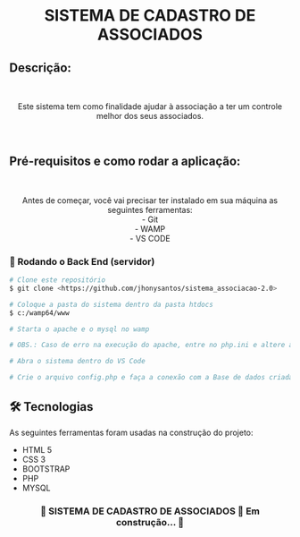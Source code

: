 
<br/><br/>
<h1 align="center">SISTEMA DE CADASTRO DE ASSOCIADOS</h1> 

## Descrição:
<br>
<p align="center">Este sistema tem como finalidade ajudar à associação a ter um controle melhor dos seus associados.</p>
<br>

## Pré-requisitos e como rodar a aplicação:
<br>
<p align="center">Antes de começar, você vai precisar ter instalado em sua máquina as seguintes ferramentas:<br>
- Git<br>
- WAMP<br>
- VS CODE</p>

### 🎲 Rodando o Back End (servidor)
```bash
# Clone este repositório
$ git clone <https://github.com/jhonysantos/sistema_associacao-2.0>

# Coloque a pasta do sistema dentro da pasta htdocs
$ c:/wamp64/www

# Starta o apache e o mysql no wamp

# OBS.: Caso de erro na execução do apache, entre no php.ini e altere a porta do servidor para 8080

# Abra o sistema dentro do VS Code

# Crie o arquivo config.php e faça a conexão com a Base de dados criada por você mesmo


```
## 🛠 Tecnologias

As seguintes ferramentas foram usadas na construção do projeto:

- HTML 5
- CSS 3
- BOOTSTRAP
- PHP
- MYSQL

<h3 align="center"> 
	🚧  SISTEMA DE CADASTRO DE ASSOCIADOS 🚀 Em construção...  🚧
</h3>